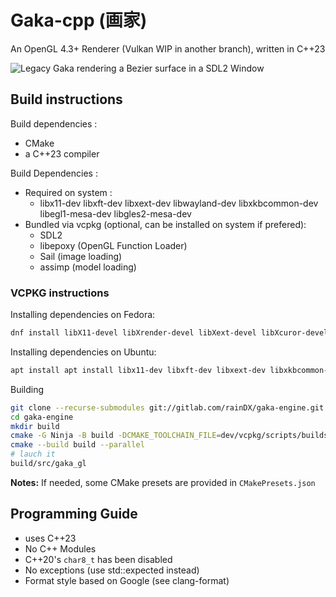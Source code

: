 # Gaka-cpp (画家)

An OpenGL 4.3+ Renderer (Vulkan WIP in another branch), written in C++23

![Legacy Gaka rendering a Bezier surface in a SDL2 Window](/.readme/bezier_surface.png?raw=true "Legacy Gaka rendering a Bezier surface")

## Build instructions
Build dependencies :
- CMake
- a C++23 compiler

Build Dependencies :
- Required on system :
    - libx11-dev libxft-dev libxext-dev libwayland-dev libxkbcommon-dev libegl1-mesa-dev libgles2-mesa-dev
- Bundled via vcpkg (optional, can be installed on system if prefered):
    - SDL2
    - libepoxy (OpenGL Function Loader)
    - Sail (image loading)
    - assimp (model loading)


### VCPKG instructions
Installing dependencies on Fedora:
```sh
dnf install libX11-devel libXrender-devel libXext-devel libXcuror-devel libxkbcommon-devel wayland-devel libglvnd-devel mesa-libGLU-devel mesa-libEGL-devel
```
Installing dependencies on Ubuntu:
```sh
apt install apt install libx11-dev libxft-dev libxext-dev libxkbcommon-dev libwayland-dev libglvnd-dev libgles2-mesa-dev libegl1-mesa-dev
```

Building
```sh
git clone --recurse-submodules git://gitlab.com/rainDX/gaka-engine.git
cd gaka-engine
mkdir build
cmake -G Ninja -B build -DCMAKE_TOOLCHAIN_FILE=dev/vcpkg/scripts/buildsystems/vcpkg.cmake
cmake --build build --parallel
# lauch it
build/src/gaka_gl
```

**Notes:** If needed, some CMake presets are provided in `CMakePresets.json`


## Programming Guide
- uses C++23
- No C++ Modules
- C++20's `char8_t` has been disabled
- No exceptions (use std::expected instead)
- Format style based on Google (see clang-format)

